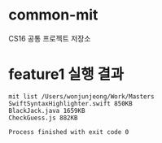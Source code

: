 # common-mit
CS16 공통 프로젝트 저장소

# feature1 실행 결과 

```
mit list /Users/wonjunjeong/Work/Masters
SwiftSyntaxHighlighter.swift 850KB
BlackJack.java 1659KB
CheckGuess.js 882KB

Process finished with exit code 0
```